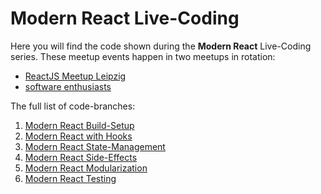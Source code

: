 # Modern React Live-Coding

Here you will find the code shown during the **Modern React** Live-Coding series.
These meetup events happen in two meetups in rotation:
- [ReactJS Meetup Leipzig](https://www.meetup.com/ReactJS-Meetup-Leipzig/)
- [software enthusiasts](https://www.meetup.com/software-enthusiasts/)

The full list of code-branches:
1. [Modern React Build-Setup](https://github.com/jambit/modern-react/tree/01-build-setup)
2. [Modern React with Hooks](https://github.com/jambit/modern-react/tree/02-hooks)
3. [Modern React State-Management](https://github.com/jambit/modern-react/tree/03-state-management)
4. [Modern React Side-Effects](https://github.com/jambit/modern-react/tree/04-side-effects)
5. [Modern React Modularization](https://github.com/jambit/modern-react/tree/05-modularization)
6. [Modern React Testing](https://github.com/jambit/modern-react/tree/06-testing)
